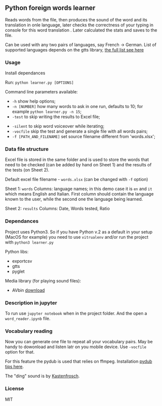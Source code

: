 
## Python foreign words learner

Reads words from the file, then produces the sound of the word and its translation in onle language, later checks the correctness of your typing in console for this word translation . Later calculated the stats and saves to the file.

Can be used with any two pairs of languages, say French -> German. List of supported languages depends on the gtts library, [the full list see here](https://pypi.python.org/pypi/gTTS)

### Usage

Install dependances

Run: `python learner.py [OPTIONS]`

Command line parameters available:

 - `-h` show help options;
 - `-n [NUMBER]` how many words to ask in one run, defaults to 10; for example `python learner.py -n 15`;
 - `-test` to skip writing the results to Excel file;
 <!--- `-r` reverse Excel file collumns;-->
 - `-silent` to skip word voiceover while iterating;
 - `-vocfile` skip the test and generate a single file with all words pairs;
 - `-f [PATH_AND_FILENAME]` set source filename different from 'words.xlsx';

### Data file structure

Excel file is stored in the same folder and is used to store the words that need to be checked (can be added by hand on Sheet 1) and the results of the tests (on Sheet 2).

Default excel file filename - `words.xlsx` (can be changed with `-f` option)

Sheet 1: `words`
Columns: language names; in this demo case it is `en` and `it` which means English and Italian.
First column should contain the language known to the user, while the second one the language being learned.

Sheet 2: `results`
Columns: Date, Words tested, Ratio

### Dependances

Project uses Python3. So if you have Python v.2 as a default in your setup (MacOS for example) you need to use `vitrualenv` and/or run the project with `python3 learner.py`

Python libs:
 - exportcsv
 - gtts
 - pyglet

Media library (for playing sound files):
 - AVbin [download](https://avbin.github.io/AVbin/Download.html)

 ### Description in jupyter

 To run use `jupyter notebook` when in the project folder. And the open a `word_reader.ipynb` file.

 ### Vocabulary reading
 
 Now you can generate one file to repeat all your vocabulary pairs. May be handy to dowonload and listen latr on you mobile device. Use `-vocfile` option for that.

 For this feature the pydub is used that relies on ffmpeg. Installation [pydub tips here](https://github.com/jiaaro/pydub#installation).

 The "ding" sound is by [Kastenfrosch](https://www.freesound.org/people/Kastenfrosch/sounds/162464/).

 ### License

 MIT